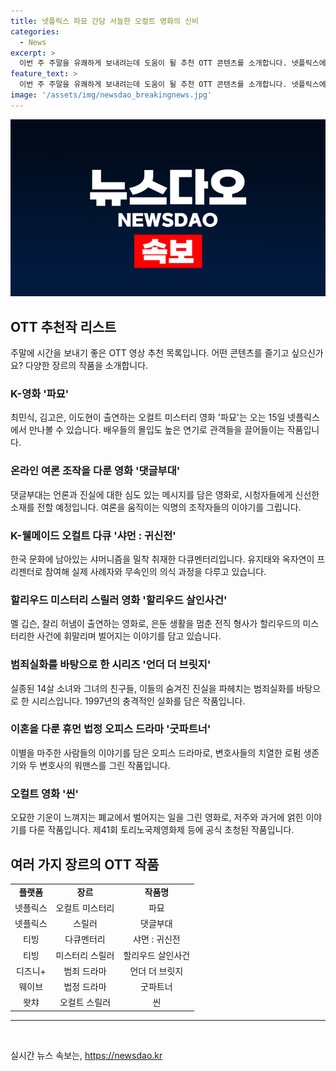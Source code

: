 ```yaml
---
title: 넷플릭스 파묘 간담 서늘한 오컬트 영화의 신비
categories:
  - News
excerpt: >
  이번 주 주말을 유쾌하게 보내려는데 도움이 될 추천 OTT 콘텐츠를 소개합니다. 넷플릭스에서는 오컬트 미스터리 영화 파묘와 댓글 조작을 다룬 영화 댓글부대가 준비되어 있고, 티빙에서는 오컬트 다큐 샤먼 : 귀신전과 할리우드 미스터리 스릴러 할리우드 살인사건이 제공됩니다. 디즈니+는 범죄실화를 바탕으로 한 시리즈 언더 더 브릿지를 선보이며, 웨이브에서는 휴먼 법정 오피스 드라마 굿파트너를 만날 수 있고, 왓챠에서는 오컬트 영화 씬이 기다리고 있습니다. 여러 요소를 고려해 재미와 몰입감을 전해주는 이 작품들을 만나보세요.
feature_text: >
  이번 주 주말을 유쾌하게 보내려는데 도움이 될 추천 OTT 콘텐츠를 소개합니다. 넷플릭스에서는 오컬트 미스터리 영화 파묘와 댓글 조작을 다룬 영화 댓글부대가 준비되어 있고, 티빙에서는 오컬트 다큐 샤먼 : 귀신전과 할리우드 미스터리 스릴러 할리우드 살인사건이 제공됩니다. 디즈니+는 범죄실화를 바탕으로 한 시리즈 언더 더 브릿지를 선보이며, 웨이브에서는 휴먼 법정 오피스 드라마 굿파트너를 만날 수 있고, 왓챠에서는 오컬트 영화 씬이 기다리고 있습니다. 여러 요소를 고려해 재미와 몰입감을 전해주는 이 작품들을 만나보세요.
image: '/assets/img/newsdao_breakingnews.jpg'
---
```


<p><img src="/assets/img/newsdao_breakingnews.jpg" alt="cryptoinkorea 속보" /></p>

<h2 data-ke-size="size26">OTT 추천작 리스트</h2>

<p data-ke-size="size16">주말에 시간을 보내기 좋은 OTT 영상 추천 목록입니다. 어떤 콘텐츠를 즐기고 싶으신가요? 다양한 장르의 작품을 소개합니다.</p>

<h3>K-영화 '파묘'</h3>

<p data-ke-size="size16">최민식, 김고은, 이도현이 출연하는 오컬트 미스터리 영화 '파묘'는 오는 15일 넷플릭스에서 만나볼 수 있습니다. 배우들의 몰입도 높은 연기로 관객들을 끌어들이는 작품입니다.</p>

<h3>온라인 여론 조작을 다룬 영화 '댓글부대'</h3>

<p data-ke-size="size16">댓글부대는 언론과 진실에 대한 심도 있는 메시지를 담은 영화로, 시청자들에게 신선한 소재를 전할 예정입니다. 여론을 움직이는 익명의 조작자들의 이야기를 그립니다.</p>

<h3>K-웰메이드 오컬트 다큐 '샤먼 : 귀신전'</h3>

<p data-ke-size="size16">한국 문화에 남아있는 샤머니즘을 밀착 취재한 다큐멘터리입니다. 유지태와 옥자연이 프리젠터로 참여해 실제 사례자와 무속인의 의식 과정을 다루고 있습니다.</p>

<h3>할리우드 미스터리 스릴러 영화 '할리우드 살인사건'</h3>

<p data-ke-size="size16">멜 깁슨, 찰리 허냄이 출연하는 영화로, 은둔 생활을 멈춘 전직 형사가 할리우드의 미스터리한 사건에 휘말리며 벌어지는 이야기를 담고 있습니다.</p>

<h3>범죄실화를 바탕으로 한 시리즈 '언더 더 브릿지'</h3>

<p data-ke-size="size16">실종된 14살 소녀와 그녀의 친구들, 이들의 숨겨진 진실을 파헤치는 범죄실화를 바탕으로 한 시리스입니다. 1997년의 충격적인 실화를 담은 작품입니다.</p>

<h3>이혼을 다룬 휴먼 법정 오피스 드라마 '굿파트너'</h3>

<p data-ke-size="size16">이별을 마주한 사람들의 이야기를 담은 오피스 드라마로, 변호사들의 치열한 로펌 생존기와 두 변호사의 워맨스를 그린 작품입니다.</p>

<h3>오컬트 영화 '씬'</h3>

<p data-ke-size="size16">오묘한 기운이 느껴지는 폐교에서 벌어지는 일을 그린 영화로, 저주와 과거에 얽힌 이야기를 다룬 작품입니다. 제41회 토리노국제영화제 등에 공식 초청된 작품입니다.</p>

<h2 data-ke-size="size26">여러 가지 장르의 OTT 작품</h2>

<table>
    <tr>
        <td style="text-align: center; height: 17px;"><b>플랫폼</b></td>
        <td style="text-align: center; height: 17px;"><b>장르</b></td>
        <td style="text-align: center; height: 17px;"><b>작품명</b></td>
    </tr>
    <tr>
        <td style="text-align: center; height: 17px;">넷플릭스</td>
        <td style="text-align: center; height: 17px;">오컬트 미스터리</td>
        <td style="text-align: center; height: 17px;">파묘</td>
    </tr>
    <tr>
        <td style="text-align: center; height: 17px;">넷플릭스</td>
        <td style="text-align: center; height: 17px;">스릴러</td>
        <td style="text-align: center; height: 17px;">댓글부대</td>
    </tr>
    <tr>
        <td style="text-align: center; height: 17px;">티빙</td>
        <td style="text-align: center; height: 17px;">다큐멘터리</td>
        <td style="text-align: center; height: 17px;">샤먼 : 귀신전</td>
    </tr>
    <tr>
        <td style="text-align: center; height: 17px;">티빙</td>
        <td style="text-align: center; height: 17px;">미스터리 스릴러</td>
        <td style="text-align: center; height: 17px;">할리우드 살인사건</td>
    </tr>
    <tr>
        <td style="text-align: center; height: 17px;">디즈니+</td>
        <td style="text-align: center; height: 17px;">범죄 드라마</td>
        <td style="text-align: center; height: 17px;">언더 더 브릿지</td>
    </tr>
    <tr>
        <td style="text-align: center; height: 17px;">웨이브</td>
        <td style="text-align: center; height: 17px;">법정 드라마</td>
        <td style="text-align: center; height: 17px;">굿파트너</td>
    </tr>
    <tr>
        <td style="text-align: center; height: 17px;">왓챠</td>
        <td style="text-align: center; height: 17px;">오컬트 스릴러</td>
        <td style="text-align: center; height: 17px;">씬</td>
    </tr>
</table>

<hr>

<p data-ke-size="size16">&nbsp;</p>
실시간 뉴스 속보는, <a href="https://newsdao.kr" rel="dofollow">https://newsdao.kr</a>


